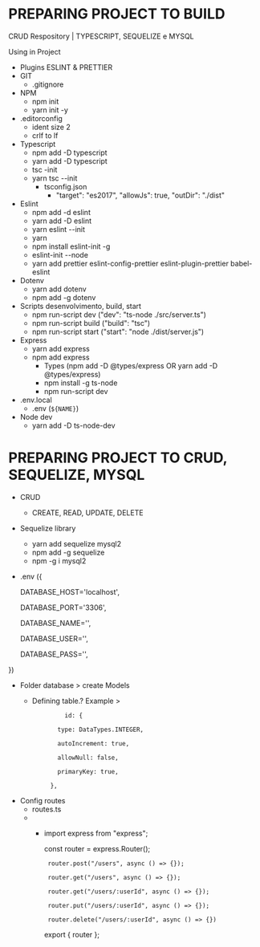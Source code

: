 # PREPARING PROJECT TO BUILD
CRUD Respository | TYPESCRIPT, SEQUELIZE e MYSQL

  Using in Project
   - Plugins ESLINT & PRETTIER
   - GIT
      - .gitignore
   - NPM
      - npm init
      - yarn init -y
   - .editorconfig
      - ident size 2
      - crlf to lf
   - Typescript
      - npm add -D typescript
      - yarn add -D typescript
      - tsc -init
      - yarn tsc --init
         - tsconfig.json
              - "target": "es2017", "allowJs": true, "outDir": "./dist"
   - Eslint
     - npm add -d eslint
     - yarn add -D eslint
     - yarn eslint --init
     - yarn
     - npm install eslint-init -g
     - eslint-init --node
     - yarn add prettier eslint-config-prettier eslint-plugin-prettier babel-eslint
   - Dotenv
     - yarn add dotenv
     - npm add -g dotenv
   - Scripts desenvolvimento, build, start
     - npm run-script dev ("dev": "ts-node ./src/server.ts")
     - npm run-script build ("build": "tsc")
     - npm run-script start ("start": "node ./dist/server.js")
   - Express
     - yarn add express
     - npm add express
        - Types (npm add -D @types/express OR yarn add -D @types/express)
        - npm install -g ts-node
        - npm run-script dev
   - .env.local
     - .env (`${NAME}`)
   - Node dev
     - yarn add -D ts-node-dev
  
  
  # PREPARING PROJECT TO CRUD, SEQUELIZE, MYSQL
  - CRUD
    - CREATE, READ, UPDATE, DELETE
  - Sequelize library
    - yarn add sequelize mysql2
    - npm add -g sequelize 
    - npm -g i mysql2
  - .env ({
  
    DATABASE_HOST='localhost',
    
    DATABASE_PORT='3306',
    
    DATABASE_NAME='',
    
    DATABASE_USER='',
    
    DATABASE_PASS='',
    
   })
   - Folder database > create Models
     - Defining table.? Example >
     
                    id: {
                    
                  type: DataTypes.INTEGER,
                  
                  autoIncrement: true,
                  
                  allowNull: false,
                  
                  primaryKey: true,
                  
                },
                
          
    
  - Config routes
     - routes.ts
     - 
         - import express from "express";

            const router = express.Router();

                router.post("/users", async () => {});
            
                router.get("/users", async () => {});
            
                router.get("/users/:userId", async () => {});
            
                router.put("/users/:userId", async () => {});
            
                router.delete("/users/:userId", async () => {})

            export { router };
